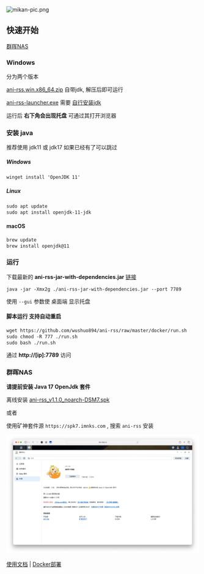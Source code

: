 <img alt="mikan-pic.png" height="80" src="https://docs.wushuo.top/image/mikan-pic.png"/>

## 快速开始

[群晖NAS](#群晖nas)

### Windows

分为两个版本

[ani-rss.win.x86_64.zip](https://github.com/wushuo894/ani-rss/releases/latest) 自带jdk, 解压后即可运行

[ani-rss-launcher.exe](https://github.com/wushuo894/ani-rss/releases/latest) 需要 [自行安装jdk](#windows)

运行后 **右下角会出现托盘** 可通过其打开浏览器

### 安装 java

推荐使用 jdk11 或 jdk17
如果已经有了可以跳过

##### Windows

    winget install 'OpenJDK 11'

##### Linux

    sudo apt update
    sudo apt install openjdk-11-jdk

#### macOS

    brew update
    brew install openjdk@11

### 运行

下载最新的 **ani-rss-jar-with-dependencies.jar** [链接](https://github.com/wushuo894/ani-rss/releases/latest)

    java -jar -Xmx2g ./ani-rss-jar-with-dependencies.jar --port 7789

使用 `--gui` 参数使 桌面端 显示托盘

#### 脚本运行 支持自动重启

    wget https://github.com/wushuo894/ani-rss/raw/master/docker/run.sh
    sudo chmod -R 777 ./run.sh
    sudo bash ./run.sh

通过 **http://[ip]:7789** 访问

### 群晖NAS

**请提前安装 Java 17 OpenJdk 套件**

离线安装 [ani-rss_v1.1.0_noarch-DSM7.spk](https://github.com/wushuo894/ani-rss/releases/download/v1.1.0/ani-rss_v1.1.0_noarch-DSM7.spk)

或者

使用矿神套件源 `https://spk7.imnks.com` , 搜索 `ani-rss` 安装

![Xnip2024-09-09_08-15-17.jpg](image/Xnip2024-09-09_08-15-17.jpg)

<a href="docs">使用文档</a>
|
<a href="docker">Docker部署</a>

